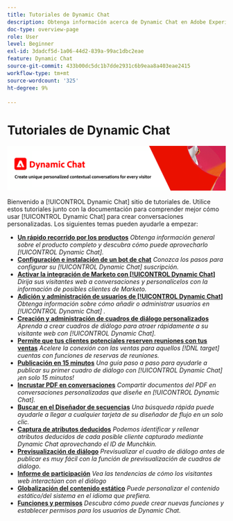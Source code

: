 ```yaml
---
title: Tutoriales de Dynamic Chat
description: Obtenga información acerca de Dynamic Chat en Adobe Experience League. Utilice estos tutoriales junto con la documentación para comprender mejor cómo utilizar Dynamic Chat con el fin de crear conversaciones personalizadas.
doc-type: overview-page
role: User
level: Beginner
exl-id: 3dadcf5d-1a06-44d2-839a-99ac1dbc2eae
feature: Dynamic Chat
source-git-commit: 433b00dc5dc1b7dde2931c6b9eaa8a403eae2415
workflow-type: tm+mt
source-wordcount: '325'
ht-degree: 9%

---
```


# Tutoriales de Dynamic Chat

![](assets/dynamic-chat-header.png)

Bienvenido a [!UICONTROL Dynamic Chat]  sitio de tutoriales de. Utilice estos tutoriales junto con la documentación para comprender mejor cómo usar [!UICONTROL Dynamic Chat]  para crear conversaciones personalizadas. Los siguientes temas pueden ayudarle a empezar:

* **[Un rápido recorrido por los productos](product-tour.md)**
  *Obtenga información general sobre el producto completo y descubra cómo puede aprovecharlo [!UICONTROL Dynamic Chat].*
* **[Configuración e instalación de un bot de chat](setup.md)**
  *Conozca los pasos para configurar su [!UICONTROL Dynamic Chat]  suscripción.*
* **[Activar la integración de Marketo con [!UICONTROL Dynamic Chat]](marketo-integration.md)**
  *Dirija sus visitantes web a conversaciones y personalícelos con la información de posibles clientes de Marketo.*
* **[Adición y administración de usuarios de [!UICONTROL Dynamic Chat]](user-management.md)**
  *Obtenga información sobre cómo añadir o administrar usuarios en [!UICONTROL Dynamic Chat] .*
* **[Creación y administración de cuadros de diálogo personalizados](dialogue-management.md)**
  *Aprenda a crear cuadros de diálogo para atraer rápidamente a su visitante web con [!UICONTROL Dynamic Chat].*
* **[Permite que tus clientes potenciales reserven reuniones con tus ventas](meeting-booking.md)**
  *Acelere la conexión con las ventas para aquellos [!DNL target] cuentas con funciones de reservas de reuniones.*
* **[Publicación en 15 minutos](go-live-in-15-minutes.md)**
  *Una guía paso a paso para ayudarle a publicar su primer cuadro de diálogo con [!UICONTROL Dynamic Chat]  ¡en solo 15 minutos!*
* **[Incrustar PDF en conversaciones](document-cloud-integration.md)**
  *Compartir documentos del PDF en conversaciones personalizadas que diseñe en [!UICONTROL Dynamic Chat].*
* **[Buscar en el Diseñador de secuencias](search-in-stream-designer.md)**
  *Una búsqueda rápida puede ayudarle a llegar a cualquier tarjeta de su diseñador de flujo en un solo clic.*
* **[Captura de atributos deducidos](capture-inferred-attributes.md)**
  *Podemos identificar y rellenar atributos deducidos de cada posible cliente capturado mediante Dynamic Chat aprovechando el ID de Munchkin.*
* **[Previsualización de diálogo](dialogue-preview.md)**
  *Previsualizar el cuadro de diálogo antes de publicar es muy fácil con la función de previsualización de cuadros de diálogo.*
* **[Informe de participación](engagement-report.md)**
  *Vea las tendencias de cómo los visitantes web interactúan con el diálogo*
* **[Globalización del contenido estático](globalization-of-static-content.md)**
  *Puede personalizar el contenido estático/del sistema en el idioma que prefiera.*
* **[Funciones y permisos](roles-and-permissions.md)**
  *Descubra cómo puede crear nuevas funciones y establecer permisos para los usuarios de Dynamic Chat.*
